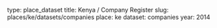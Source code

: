 type: place_dataset
title: Kenya / Company Register
slug: places/ke/datasets/companies
place: ke
dataset: companies
year: 2014
